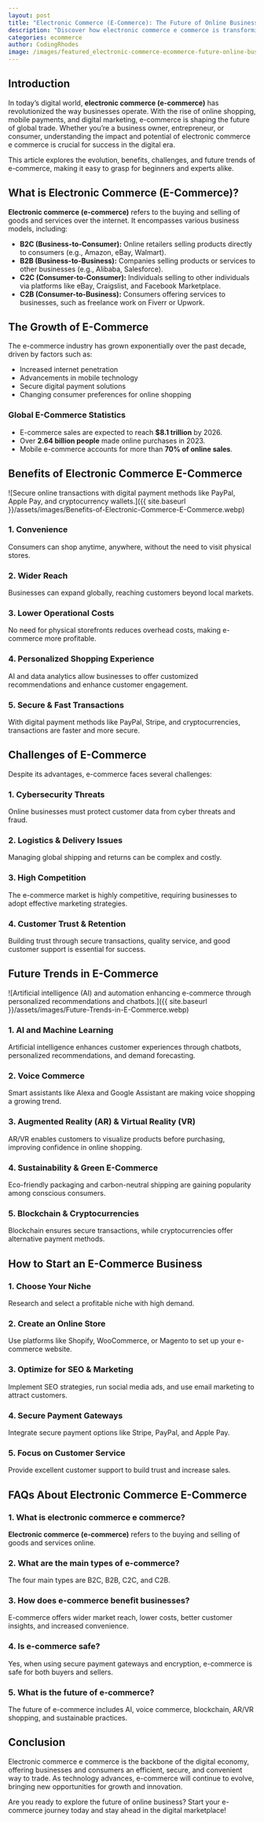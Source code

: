 ```yaml
---
layout: post
title: "Electronic Commerce (E-Commerce): The Future of Online Business"
description: "Discover how electronic commerce e commerce is transforming the future of online business. Learn about trends, benefits, and the impact of e-commerce on the global market."
categories: ecommerce
author: CodingRhodes
image: /images/featured_electronic-commerce-ecommerce-future-online-business.webp
---
```


## Introduction

In today’s digital world, **electronic commerce (e-commerce)** has revolutionized the way businesses operate. With the rise of online shopping, mobile payments, and digital marketing, e-commerce is shaping the future of global trade. Whether you’re a business owner, entrepreneur, or consumer, understanding the impact and potential of electronic commerce e commerce is crucial for success in the digital era.

This article explores the evolution, benefits, challenges, and future trends of e-commerce, making it easy to grasp for beginners and experts alike.

## What is Electronic Commerce (E-Commerce)?

**Electronic commerce (e-commerce)** refers to the buying and selling of goods and services over the internet. It encompasses various business models, including:

- **B2C (Business-to-Consumer):** Online retailers selling products directly to consumers (e.g., Amazon, eBay, Walmart).
- **B2B (Business-to-Business):** Companies selling products or services to other businesses (e.g., Alibaba, Salesforce).
- **C2C (Consumer-to-Consumer):** Individuals selling to other individuals via platforms like eBay, Craigslist, and Facebook Marketplace.
- **C2B (Consumer-to-Business):** Consumers offering services to businesses, such as freelance work on Fiverr or Upwork.

## The Growth of E-Commerce

The e-commerce industry has grown exponentially over the past decade, driven by factors such as:

- Increased internet penetration
- Advancements in mobile technology
- Secure digital payment solutions
- Changing consumer preferences for online shopping

### Global E-Commerce Statistics
- E-commerce sales are expected to reach **$8.1 trillion** by 2026.
- Over **2.64 billion people** made online purchases in 2023.
- Mobile e-commerce accounts for more than **70% of online sales**.

## Benefits of Electronic Commerce E-Commerce

![Secure online transactions with digital payment methods like PayPal, Apple Pay, and cryptocurrency wallets.]({{ site.baseurl }}/assets/images/Benefits-of-Electronic-Commerce-E-Commerce.webp)

### 1. **Convenience**
Consumers can shop anytime, anywhere, without the need to visit physical stores.

### 2. **Wider Reach**
Businesses can expand globally, reaching customers beyond local markets.

### 3. **Lower Operational Costs**
No need for physical storefronts reduces overhead costs, making e-commerce more profitable.

### 4. **Personalized Shopping Experience**
AI and data analytics allow businesses to offer customized recommendations and enhance customer engagement.

### 5. **Secure & Fast Transactions**
With digital payment methods like PayPal, Stripe, and cryptocurrencies, transactions are faster and more secure.

## Challenges of E-Commerce

Despite its advantages, e-commerce faces several challenges:

### 1. **Cybersecurity Threats**
Online businesses must protect customer data from cyber threats and fraud.

### 2. **Logistics & Delivery Issues**
Managing global shipping and returns can be complex and costly.

### 3. **High Competition**
The e-commerce market is highly competitive, requiring businesses to adopt effective marketing strategies.

### 4. **Customer Trust & Retention**
Building trust through secure transactions, quality service, and good customer support is essential for success.

## Future Trends in E-Commerce

![Artificial intelligence (AI) and automation enhancing e-commerce through personalized recommendations and chatbots.]({{ site.baseurl }}/assets/images/Future-Trends-in-E-Commerce.webp)

### 1. **AI and Machine Learning**
Artificial intelligence enhances customer experiences through chatbots, personalized recommendations, and demand forecasting.

### 2. **Voice Commerce**
Smart assistants like Alexa and Google Assistant are making voice shopping a growing trend.

### 3. **Augmented Reality (AR) & Virtual Reality (VR)**
AR/VR enables customers to visualize products before purchasing, improving confidence in online shopping.

### 4. **Sustainability & Green E-Commerce**
Eco-friendly packaging and carbon-neutral shipping are gaining popularity among conscious consumers.

### 5. **Blockchain & Cryptocurrencies**
Blockchain ensures secure transactions, while cryptocurrencies offer alternative payment methods.

## How to Start an E-Commerce Business

### 1. **Choose Your Niche**
Research and select a profitable niche with high demand.

### 2. **Create an Online Store**
Use platforms like Shopify, WooCommerce, or Magento to set up your e-commerce website.

### 3. **Optimize for SEO & Marketing**
Implement SEO strategies, run social media ads, and use email marketing to attract customers.

### 4. **Secure Payment Gateways**
Integrate secure payment options like Stripe, PayPal, and Apple Pay.

### 5. **Focus on Customer Service**
Provide excellent customer support to build trust and increase sales.

## FAQs About Electronic Commerce E-Commerce

### 1. What is electronic commerce e commerce?
**Electronic commerce (e-commerce)** refers to the buying and selling of goods and services online.

### 2. What are the main types of e-commerce?
The four main types are B2C, B2B, C2C, and C2B.

### 3. How does e-commerce benefit businesses?
E-commerce offers wider market reach, lower costs, better customer insights, and increased convenience.

### 4. Is e-commerce safe?
Yes, when using secure payment gateways and encryption, e-commerce is safe for both buyers and sellers.

### 5. What is the future of e-commerce?
The future of e-commerce includes AI, voice commerce, blockchain, AR/VR shopping, and sustainable practices.

## Conclusion

Electronic commerce e commerce is the backbone of the digital economy, offering businesses and consumers an efficient, secure, and convenient way to trade. As technology advances, e-commerce will continue to evolve, bringing new opportunities for growth and innovation.

Are you ready to explore the future of online business? Start your e-commerce journey today and stay ahead in the digital marketplace!
